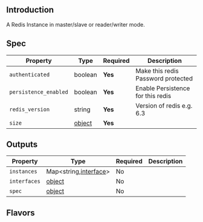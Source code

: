 ## Introduction

A Redis Instance in master/slave or reader/writer mode.

## Spec

| Property              | Type            | Required | Description                        |
|-----------------------|-----------------|----------|------------------------------------|
| `authenticated`       | boolean         | **Yes**  | Make this redis Password protected |
| `persistence_enabled` | boolean         | **Yes**  | Enable Persistence for this redis  |
| `redis_version`       | string          | **Yes**  | Version of redis e.g. 6.3          |
| `size`                | [object](../../traits/size.md) | **Yes**  |                                    |

## Outputs

| Property     | Type                  | Required | Description |
|--------------|-----------------------|----------|-------------|
| `instances`  | Map<string,[interface](../../traits/interface.schema.md)>  | No       |             |
| `interfaces` | [object](../../traits/reader-writer-interfaces.schema.md) | No       |             |
| `spec`       | [object](#spec)       | No       |             |


## Flavors

